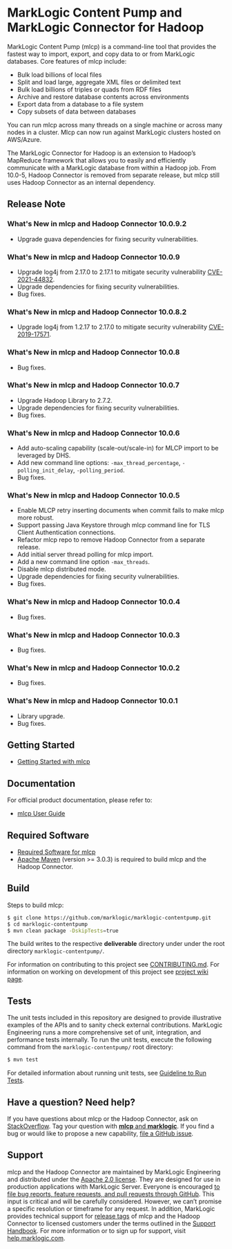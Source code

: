 # MarkLogic Content Pump and MarkLogic Connector for Hadoop

MarkLogic Content Pump (mlcp) is a command-line tool that provides the fastest way to import, export, and copy data to or from MarkLogic databases. Core features of mlcp include:

* Bulk load billions of local files
* Split and load large, aggregate XML files or delimited text
* Bulk load billions of triples or quads from RDF files
* Archive and restore database contents across environments
* Export data from a database to a file system
* Copy subsets of data between databases

You can run mlcp across many threads on a single machine or across many nodes in a cluster. Mlcp can now run against MarkLogic clusters hosted on AWS/Azure.

The MarkLogic Connector for Hadoop is an extension to Hadoop’s MapReduce framework that allows you to easily and efficiently communicate with a MarkLogic database from within a Hadoop job. From 10.0-5, Hadoop Connector is removed from separate release, but mlcp still uses Hadoop Connector as an internal dependency. 

## Release Note

### What's New in mlcp and Hadoop Connector 10.0.9.2
- Upgrade guava dependencies for fixing security vulnerabilities.

### What's New in mlcp and Hadoop Connector 10.0.9
- Upgrade log4j from 2.17.0 to 2.17.1 to mitigate security vulnerability [CVE-2021-44832](https://nvd.nist.gov/vuln/detail/CVE-2021-44832).
- Upgrade dependencies for fixing security vulnerabilities.
- Bug fixes.

### What's New in mlcp and Hadoop Connector 10.0.8.2
- Upgrade log4j from 1.2.17 to 2.17.0 to mitigate security vulnerability [CVE-2019-17571](https://nvd.nist.gov/vuln/detail/CVE-2019-17571).

### What's New in mlcp and Hadoop Connector 10.0.8
- Bug fixes.

### What's New in mlcp and Hadoop Connector 10.0.7
- Upgrade Hadoop Library to 2.7.2.
- Upgrade dependencies for fixing security vulnerabilities.
- Bug fixes.

### What's New in mlcp and Hadoop Connector 10.0.6

- Add auto-scaling capability (scale-out/scale-in) for MLCP import to be leveraged by DHS.
- Add new command line options: <code>-max\_thread\_percentage</code>, <code>-polling\_init\_delay</code>, <code>-polling_period</code>.
- Bug fixes.

### What's New in mlcp and Hadoop Connector 10.0.5

- Enable MLCP retry inserting documents when commit fails to make mlcp more robust.
- Support passing Java Keystore through mlcp command line for TLS Client Authentication connections.
- Refactor mlcp repo to remove Hadoop Connector from a separate release.
- Add initial server thread polling for mlcp import. 
- Add a new command line option <code>-max_threads</code>.
- Disable mlcp distributed mode.
- Upgrade dependencies for fixing security vulnerabilities.
- Bug fixes.

### What's New in mlcp and Hadoop Connector 10.0.4

-	Bug fixes.

### What's New in mlcp and Hadoop Connector 10.0.3

-	Bug fixes.

### What's New in mlcp and Hadoop Connector 10.0.2

-	Bug fixes.

### What's New in mlcp and Hadoop Connector 10.0.1

- 	Library upgrade.
-	Bug fixes.

## Getting Started

- [Getting Started with mlcp](http://docs.marklogic.com/guide/mlcp/getting-started)

## Documentation

For official product documentation, please refer to:
- [mlcp User Guide](http://docs.marklogic.com/guide/mlcp)

## Required Software
- [Required Software for mlcp](http://docs.marklogic.com/guide/mlcp/install#id_44231)
- [Apache Maven](https://maven.apache.org/) (version >= 3.0.3) is required to build mlcp and the Hadoop Connector.

## Build

Steps to build mlcp:

``` bash
$ git clone https://github.com/marklogic/marklogic-contentpump.git
$ cd marklogic-contentpump
$ mvn clean package -DskipTests=true
```

The build writes to the respective **deliverable** directory under under the root directory `marklogic-contentpump/`.

For information on contributing to this project see [CONTRIBUTING.md](https://github.com/marklogic/marklogic-contentpump/blob/develop/CONTRIBUTING.md). For information on working on development of this project see [project wiki page](https://github.com/marklogic/marklogic-contentpump/wiki).

## Tests

The unit tests included in this repository are designed to provide illustrative examples of the APIs and to sanity check external contributions. MarkLogic Engineering runs a more comprehensive set of unit, integration, and performance tests internally. To run the unit tests, execute the following command from the `marklogic-contentpump/` root directory:

``` bash
$ mvn test
```

For detailed information about running unit tests, see [Guideline to Run Tests](https://github.com/marklogic/marklogic-contentpump/wiki/Guideline-to-Run-Tests).

## Have a question? Need help?

If you have questions about mlcp or the Hadoop Connector, ask on [StackOverflow](http://stackoverflow.com/questions/tagged/mlcp). Tag your question with [**mlcp** and **marklogic**](http://stackoverflow.com/questions/tagged/mlcp+marklogic). If you find a bug or would like to propose a new capability, [file a GitHub issue](https://github.com/marklogic/marklogic-contentpump/issues/new).

## Support

mlcp and the Hadoop Connector are maintained by MarkLogic Engineering and distributed under the [Apache 2.0 license](https://github.com/marklogic/marklogic-contentpump/blob/develop/LICENSE). They are designed for use in production applications with MarkLogic Server. Everyone is encouraged [to file bug reports, feature requests, and pull requests through GitHub](https://github.com/marklogic/marklogic-contentpump/issues/new). This input is critical and will be carefully considered. However, we can’t promise a specific resolution or timeframe for any request. In addition, MarkLogic provides technical support for [release tags](https://github.com/marklogic/marklogic-contentpump/releases) of mlcp and the Hadoop Connector to licensed customers under the terms outlined in the [Support Handbook](http://www.marklogic.com/files/Mark_Logic_Support_Handbook.pdf). For more information or to sign up for support, visit [help.marklogic.com](http://help.marklogic.com).

